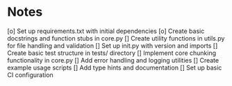 # Notes

[o] Set up requirements.txt with initial dependencies
[o] Create basic docstrings and function stubs in core.py
[] Create utility functions in utils.py for file handling and validation
[] Set up init.py with version and imports
[] Create basic test structure in tests/ directory
[] Implement core chunking functionality in core.py
[] Add error handling and logging utilities
[] Create example usage scripts
[] Add type hints and documentation
[] Set up basic CI configuration